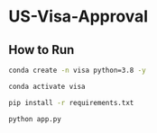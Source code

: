 # US-Visa-Approval

## How to Run
```bash
conda create -n visa python=3.8 -y
```
```bash
conda activate visa
```
```bash
pip install -r requirements.txt
```

```bash
python app.py

```



